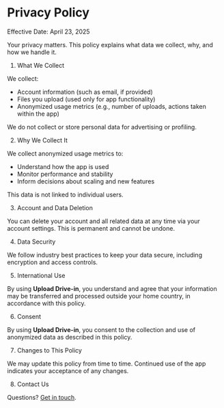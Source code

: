 # Privacy Policy

Effective Date: April 23, 2025

Your privacy matters. This policy explains what data we collect, why, and how we handle it.

1. What We Collect

We collect:

*	Account information (such as email, if provided)
*	Files you upload (used only for app functionality)
*	Anonymized usage metrics (e.g., number of uploads, actions taken within the app)

We do not collect or store personal data for advertising or profiling.

2. Why We Collect It

We collect anonymized usage metrics to:

*	Understand how the app is used
*	Monitor performance and stability
*	Inform decisions about scaling and new features

This data is not linked to individual users.

3. Account and Data Deletion

You can delete your account and all related data at any time via your account settings. This is permanent and cannot be undone.

4. Data Security

We follow industry best practices to keep your data secure, including encryption and access controls.

5. International Use

By using **Upload Drive-in**, you understand and agree that your information may be transferred and processed outside your home country, in accordance with this policy.

6. Consent

By using **Upload Drive-in**, you consent to the collection and use of anonymized data as described in this policy.

7. Changes to This Policy

We may update this policy from time to time. Continued use of the app indicates your acceptance of any changes.

8. Contact Us

Questions? [Get in touch](mailto:john@johnfmorton.com?subject=Upload%20Drive-in).
